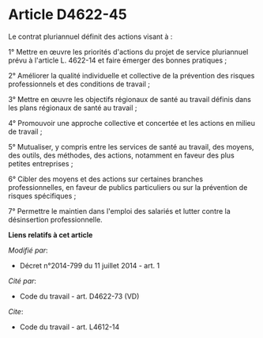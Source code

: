 # Article D4622-45

Le contrat pluriannuel définit des actions visant à : 

1° Mettre en œuvre les priorités d'actions du projet de service pluriannuel prévu à l'article L. 4622-14 et faire émerger des
bonnes pratiques ; 

2° Améliorer la qualité individuelle et collective de la prévention des risques professionnels et des conditions de
travail ; 

3° Mettre en œuvre les objectifs régionaux de santé au travail définis dans les plans régionaux de santé au travail ; 

4° Promouvoir une approche collective et concertée et les actions en milieu de travail ; 

5° Mutualiser, y compris entre les services de santé au travail, des moyens, des outils, des méthodes, des actions, notamment
en faveur des plus petites entreprises ; 

6° Cibler des moyens et des actions sur certaines branches professionnelles, en faveur de publics particuliers ou sur la
prévention de risques spécifiques ; 

7° Permettre le maintien dans l'emploi des salariés et lutter contre la désinsertion professionnelle.

**Liens relatifs à cet article**

_Modifié par_:

  - Décret n°2014-799 du 11 juillet 2014 - art. 1

_Cité par_:

  - Code du travail - art. D4622-73 (VD)

_Cite_:

  - Code du travail - art. L4612-14

